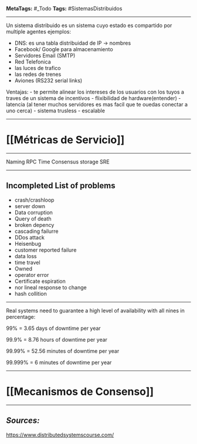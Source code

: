 **MetaTags:** #_Todo
**Tags:** #SistemasDistribuidos
- - -
Un sistema distribuido es un sistema cuyo estado es compartido por multiple agentes
ejemplos:
- DNS: es una tabla distribuidad de IP -> nombres
- Facebook/ Google para almacenamiento
- Servidores Email (SMTP)
- Red Telefonica
- las luces de trafico
- las redes de trenes
- Aviones (RS232 serial links)

Ventajas: 
	- te permite alinear los intereses de los usuarios con los tuyos a traves de un sistema de incentivos
	- flixibilidad de hardware(entender)
	- latencia (al tener muchos servidores es mas facil que te ouedas conectar a uno cerca)
	- sistema trusless
	- escalable

- - -
# [[Métricas de Servicio]]

- - -

Naming 
RPC
Time
Consensus
storage
SRE

- - - 
## Incompleted List of problems
- crash/crashloop
- server down
- Data corruption
- Query of death
- broken depency
- cascading failurre
- DDos attack
- Heisenbug
- customer reported failure
- data loss
- time travel
- Owned
- operator error
- Certificate espiration
- nor lineal response to change
- hash collition

- - - 
Real systems need to guarantee a high level of availability with all nines in percentage:

99% = 3.65 days of downtime per year

99.9% = 8.76 hours of downtime per year

99.99% = 52.56 minutes of downtime per year

99.999% = 6 minutes of downtime per year
- - -

# [[Mecanismos de Consenso]]


- - - 
## ***Sources:***
https://www.distributedsystemscourse.com/